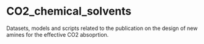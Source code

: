 # CO2_chemical_solvents
Datasets, models and scripts related to the publication on the design of new amines for the effective CO2 absoprtion.
